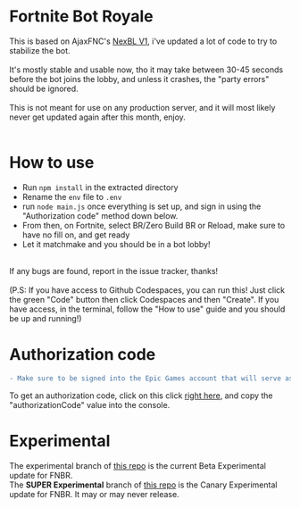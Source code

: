 # Fortnite Bot Royale
This is based on AjaxFNC's [NexBL V1](https://github.com/AjaxFNC-YT/NexBL-V1/), i've updated a lot of code to try to stabilize the bot.<br>
<br>
It's mostly stable and usable now, tho it may take between 30-45 seconds before the bot joins the lobby, and unless it crashes, the "party errors" should be ignored.<br>
<br>
This is not meant for use on any production server, and it will most likely never get updated again after this month, enjoy.<br>
<br>
# How to use
* Run `npm install` in the extracted directory
* Rename the `env` file to `.env`
* run `node main.js` once everything is set up, and sign in using the "Authorization code" method down below.
* From then, on Fortnite, select BR/Zero Build BR or Reload, make sure to have no fill on, and get ready
* Let it matchmake and you should be in a bot lobby!
<br>
If any bugs are found, report in the issue tracker, thanks!<br><br>(P.S: If you have access to Github Codespaces, you can run this! Just click the green "Code" button then click Codespaces and then "Create". If you have access, in the terminal, follow the "How to use" guide and you should be up and running!)
<br>

# Authorization code
```diff
- Make sure to be signed into the Epic Games account that will serve as the bot account!! Use incognito mode, or another browser to make sure!
```
To get an authorization code, click on this click [right here](https://www.epicgames.com/id/api/redirect?clientId=3f69e56c7649492c8cc29f1af08a8a12&responseType=code), and copy the "authorizationCode" value into the console.
<br>

# Experimental
The experimental branch of [this repo](https://github.com/kitstudios/Fortnite-Bot-Royale/tree/Experimental) is the current Beta Experimental update for FNBR.
<br>
The **SUPER Experimental** branch of [this repo](https://github.com/kitstudios/Fortnite-Bot-Royale/tree/SuperExp) is the Canary Experimental update for FNBR. It may or may never release.




